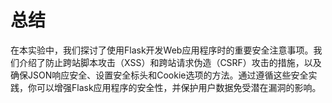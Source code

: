 # 总结

在本实验中，我们探讨了使用Flask开发Web应用程序时的重要安全注意事项。我们介绍了防止跨站脚本攻击（XSS）和跨站请求伪造（CSRF）攻击的措施，以及确保JSON响应安全、设置安全标头和Cookie选项的方法。通过遵循这些安全实践，你可以增强Flask应用程序的安全性，并保护用户数据免受潜在漏洞的影响。
